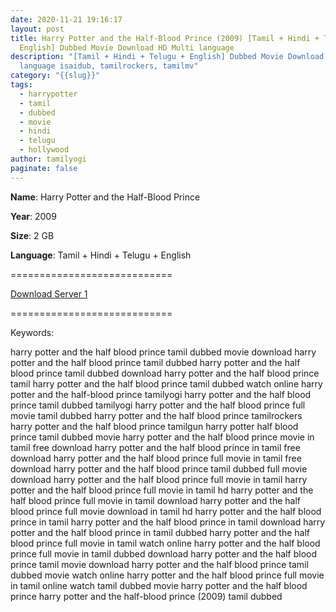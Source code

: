 ```yaml
---
date: 2020-11-21 19:16:17
layout: post
title: Harry Potter and the Half-Blood Prince (2009) [Tamil + Hindi + Telugu +
  English] Dubbed Movie Download HD Multi language
description: "[Tamil + Hindi + Telugu + English] Dubbed Movie Download HD Multi
  language isaidub, tamilrockers, tamilmv"
category: "{{slug}}"
tags:
  - harrypotter
  - tamil
  - dubbed
  - movie
  - hindi
  - telugu
  - hollywood
author: tamilyogi
paginate: false
---
```

**Name**: Harry Potter and the Half-Blood Prince

**Year**: 2009

**Size**: 2 GB

**Language**: Tamil + Hindi + Telugu + English

\============================

[Download Server 1](https://files.isaiminiweb.online/Harry%2520Potter/Telegram%2520(%40tadubs)%2520Harry%2520Potter%2520and%2520the%2520Half%2520Blood%2520Prince%2520(2009)%5B720p%2520-%2520New%2520BDRip%2520-%2520%5BTamil%2520%2B%2520Telugu%2520%2B%2520Hindi%2520%2B%2520Eng%5D.mkv?rootId=0AN9zhQ1hps-9Uk9PVA)

[](https://files.isaiminiweb.online/Harry%2520Potter/Telegram%2520(%40tadubs)%2520Harry%2520Potter%2520and%2520the%2520Half%2520Blood%2520Prince%2520(2009)%5B720p%2520-%2520New%2520BDRip%2520-%2520%5BTamil%2520%2B%2520Telugu%2520%2B%2520Hindi%2520%2B%2520Eng%5D.mkv?rootId=0AN9zhQ1hps-9Uk9PVA)============================

Keywords:

harry potter and the half blood prince tamil dubbed movie download
harry potter and the half blood prince tamil dubbed
harry potter and the half blood prince tamil dubbed download
harry potter and the half blood prince tamil
harry potter and the half blood prince tamil dubbed watch online
harry potter and the half-blood prince tamilyogi
harry potter and the half blood prince tamil dubbed tamilyogi
harry potter and the half blood prince full movie tamil dubbed
harry potter and the half blood prince tamilrockers
harry potter and the half blood prince tamilgun
harry potter half blood prince tamil dubbed movie
harry potter and the half blood prince movie in tamil free download
harry potter and the half blood prince in tamil free download
harry potter and the half blood prince full movie in tamil free download
harry potter and the half blood prince tamil dubbed full movie download
harry potter and the half blood prince full movie in tamil
harry potter and the half blood prince full movie in tamil hd
harry potter and the half blood prince full movie in tamil download
harry potter and the half blood prince full movie download in tamil hd
harry potter and the half blood prince in tamil
harry potter and the half blood prince in tamil download
harry potter and the half blood prince in tamil dubbed
harry potter and the half blood prince full movie in tamil watch online
harry potter and the half blood prince full movie in tamil dubbed download
harry potter and the half blood prince tamil movie download
harry potter and the half blood prince tamil dubbed movie watch online
harry potter and the half blood prince full movie in tamil online
watch tamil dubbed movie harry potter and the half blood prince
harry potter and the half-blood prince (2009) tamil dubbed